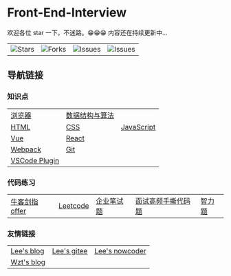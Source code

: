 # Front-End-Interview

欢迎各位 star 一下，不迷路。😁😁😁 内容还在持续更新中...

<table>
	<tr>
		<td>
			<img alt="Stars" src="https://img.shields.io/github/stars/lf2021/Front-End-Interview?style=flat-square&labelColor=343b41">
		</td>
		<td>
			<img alt="Forks" src="https://img.shields.io/github/forks/lf2021/Front-End-Interview?style=flat-square&labelColor=343b41">
		</td>
		<td>
			<img alt="Issues" src="https://img.shields.io/github/issues/lf2021/Front-End-Interview?style=flat-square&labelColor=343b41">
		</td>
		<td>
			<img alt="Issues" src="https://img.shields.io/github/issues-pr/lf2021/Front-End-Interview?style=flat-square&labelColor=343b41">
		</td>
	</tr>
</table>

## 导航链接

### 知识点

<table>
	<tr>
		<td>
			<a href="https://github.com/lf2021/Front-End-Interview/blob/master/01.浏览器/浏览器.md">浏览器</a>
		</td>
		<td>
			<a href="https://github.com/lf2021/Front-End-Interview/blob/master/02.数据结构与算法/数据结构与算法.md">数据结构与算法</a>
		</td>
		<td></td>
	</tr>
	<tr>
		<td>
			<a href="03.HTML/html.md">HTML</a>
		</td>
		<td>
			<a href="https://github.com/lf2021/Front-End-Interview/blob/master/04.CSS/css.md">CSS</a>
		</td>
		<td>
			<a href="05.JavaScript/js.md">JavaScript</a>
		</td>
	</tr>
	<tr>
		<td>
			<a href="https://github.com/lf2021/Front-End-Interview/blob/master/06.Vue/vue.md">Vue</a>
		</td>
		<td>
			<a href="https://github.com/lf2021/Front-End-Interview/blob/master/11.React/react.md">React</a>
		</td>
		<td></td>
	</tr>
	<tr>
		<td>
			<a href="https://github.com/lf2021/Front-End-Interview/blob/master/12.Webpack/webpack.md">Webpack</a>
		</td>
		<td>
			<a href="https://github.com/lf2021/Front-End-Interview/blob/master/10.git常用指令/git常用指令.md">Git</a>
		</td>
		<td></td>
	</tr>
	<tr>
		<td>
			<a href="https://github.com/lf2021/Front-End-Interview/blob/master/13.实战篇/VSCode-plugin.md">VSCode Plugin</a>
		</td>
		<td></td>
		<td></td>
	</tr>
</table>

### 代码练习

<table>
	<tr>
		<td>
			<a href="https://github.com/lf2021/Front-End-Interview/blob/master/07.算法刷题/牛客网 - 剑指offer.md">牛客剑指offer</a>
		</td>
		<td>
			<a href="https://github.com/lf2021/Front-End-Interview/blob/master/07.算法刷题/leetcode思路.md">Leetcode</a>
		</td>
		<td>
			<a href="https://github.com/lf2021/Front-End-Interview/blob/master/07.算法刷题/牛客网 - 企业笔试题.md">企业笔试题</a>
		</td>
		<td>
			<a href="https://github.com/lf2021/Front-End-Interview/blob/master/08.面试高频手撕代码题/面试高频手撕代码题.md">面试高频手撕代码题</a>
		</td>
		<td>
			<a href="https://github.com/lf2021/Front-End-Interview/blob/master/09.面试复盘/智力题.md">智力题</a>
		</td>
	</tr>
</table>

<!-- ### 面试记录

<table>
	<tr>
		<td>
			<a href="https://github.com/lf2021/Front-End-Interview/blob/master/09.面试复盘/Lee的面试记录.md">Lee的面试记录</a>
		</td>
		<td>
			<a href="https://github.com/lf2021/Front-End-Interview/blob/master/09.面试复盘/YJJ的面试记录.md">YJJ的面试记录</a>
		</td>
		<td>
			<a href="https://github.com/lf2021/Front-End-Interview/blob/master/09.面试复盘/Wzt的面试记录.md">WZT的面试记录</a>
		</td>
	</tr>
</table> -->

### 友情链接

<table>
	<tr>
		<td>
			<a href="https://lf2021.github.io/">Lee's blog</a>
		</td>
		<td>
			<a href="https://gitee.com/lee_van">Lee's gitee</a>
		</td>
		<td>
			<a href="https://www.nowcoder.com/profile/549508843">Lee's nowcoder</a>
		</td>
	</tr>
	<tr>
		<td>
			<a href="https://wzt2023.github.io/">Wzt's blog</a>
		</td>
		<td></td>
		<td></td>
	</tr>
</table>
